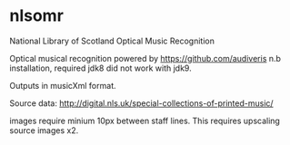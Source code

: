 # nlsomr
National Library of Scotland Optical Music Recognition



Optical musical recognition powered by https://github.com/audiveris n.b installation, required jdk8 did not work with jdk9.

Outputs in musicXml format.

Source data: http://digital.nls.uk/special-collections-of-printed-music/

images require minium 10px between staff lines. This requires upscaling source images x2.